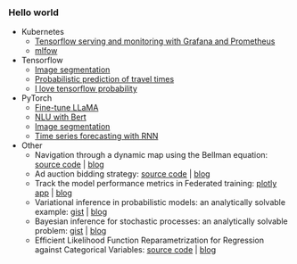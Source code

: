 ### Hello world

- Kubernetes
  - [Tensorflow serving and monitoring with Grafana and Prometheus](https://github.com/ImScientist/tensorflow-serving)
  - [mlfow](https://github.com/ImScientist/mlflow)
- Tensorflow
  - [Image segmentation](https://github.com/ImScientist/Object-detection-and-classification-tf)
  - [Probabilistic prediction of travel times](https://github.com/ImScientist/probabilistic-forecasting-travel-time)
  - [I love tensorflow probability](https://github.com/ImScientist/ilovetfp)
- PyTorch
  - [Fine-tune LLaMA](https://github.com/ImScientist/llama-finetune-bg)
  - [NLU with Bert](https://github.com/ImScientist/NLU)
  - [Image segmentation](https://github.com/ImScientist/Object-detection-and-classification)
  - [Time series forecasting with RNN](https://github.com/ImScientist/Time-series-prediction-rnn)
- Other
  - Navigation through a dynamic map using the Bellman equation: [source code](https://github.com/ImScientist/Towards-RL) | [blog](https://imscientist.dev/posts/bellmann_eq/)
  - Ad auction bidding strategy: [source code](https://github.com/ImScientist/auction-bidding-strategy) | [blog](https://imscientist.dev/posts/ad_auction_bidding_strategy/)
  - Track the model performance metrics in Federated training: [plotly app](https://github.com/ImScientist/plotly-web-app) | [blog](https://imscientist.dev/posts/federated_training/)
  - Variational inference in probabilistic models: an analytically solvable example: [gist](https://gist.github.com/ImScientist/88091389e0c91669187bb77ff5a3845b) | [blog](https://imscientist.dev/posts/variational_inference/)
  - Bayesian inference for stochastic processes: an analytically solvable problem: [gist](https://gist.github.com/ImScientist/4807b46a4f796220d102798216a2d7be) | [blog](https://imscientist.dev/posts/stochastic_processes/)
  - Efficient Likelihood Function Reparametrization for Regression against Categorical Variables: [source code](https://github.com/ImScientist/ilovetfp) | [blog](https://imscientist.dev/posts/regression_categorical/)

<!--
**ImScientist/ImScientist** is a ✨ _special_ ✨ repository because its `README.md` (this file) appears on your GitHub profile.

Here are some ideas to get you started:

- 🔭 I’m currently working on ...
- 🌱 I’m currently learning ...
- 👯 I’m looking to collaborate on ...
- 🤔 I’m looking for help with ...
- 💬 Ask me about ...
- 📫 How to reach me: ...
- 😄 Pronouns: ...
- ⚡ Fun fact: ...
Look at https://stackedit.io/app for more examples

-->
